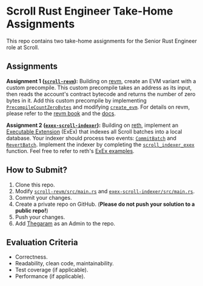 # Scroll Rust Engineer Take-Home Assignments

This repo contains two take-home assignments for the Senior Rust Engineer role at Scroll.

## Assignments

**Assignment 1 ([`scroll-revm`](scroll-revm)):** Building on [revm](https://github.com/bluealloy/revm), create an EVM variant with a custom precompile. This custom precompile takes an address as its input, then reads the account's contract bytecode and returns the number of zero bytes in it. Add this custom precompile by implementing [`PrecompileCountZeroBytes`](scroll-revm/src/main.rs#L15) and modifying [`create_evm`](scroll-revm/src/main.rs#L22). For details on revm, please refer to the [revm book](https://bluealloy.github.io/revm/) and the [docs](https://docs.rs/revm/latest/revm/).

**Assignment 2 ([`exex-scroll-indexer`](exex-scroll-indexer)):** Building on [reth](https://github.com/paradigmxyz/reth), implement an [Executable Extension](https://www.paradigm.xyz/2024/05/reth-exex) (ExEx) that indexes all Scroll batches into a local database. Your indexer should process two events: [`CommitBatch`](https://github.com/scroll-tech/scroll/blob/6b11e20ca66f755b0cc9a0ef38c7ff17243af4df/contracts/src/L1/rollup/IScrollChain.sol#L15) and [`RevertBatch`](https://github.com/scroll-tech/scroll/blob/6b11e20ca66f755b0cc9a0ef38c7ff17243af4df/contracts/src/L1/rollup/IScrollChain.sol#L20). Implement the indexer by completing the [`scroll_indexer_exex`](exex-scroll-indexer/src/main.rs#L35) function. Feel free to refer to reth's [ExEx examples](https://github.com/paradigmxyz/reth/tree/main/examples/exex).

## How to Submit?

1. Clone this repo.
2. Modify [`scroll-revm/src/main.rs`](scroll-revm/src/main.rs) and [`exex-scroll-indexer/src/main.rs`](exex-scroll-indexer/src/main.rs).
3. Commit your changes.
4. Create a private repo on GitHub. (**Please do not push your solution to a public repo!**)
5. Push your changes.
6. Add [Thegaram](https://github.com/Thegaram) as an Admin to the repo.

## Evaluation Criteria

- Correctness.
- Readability, clean code, maintainability.
- Test coverage (if applicable).
- Performance (if applicable).
